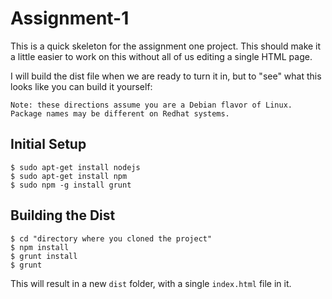 Assignment-1
============

This is a quick skeleton for the assignment one project. This should make it a little easier to work on this without 
all of us editing a single HTML page.

I will build the dist file when we are ready to turn it in, but to "see" what this looks like you can build it yourself:

`Note: these directions assume you are a Debian flavor of Linux. Package names may be different on Redhat systems.`

Initial Setup
-------------

    $ sudo apt-get install nodejs
    $ sudo apt-get install npm
    $ sudo npm -g install grunt

Building the Dist
-------------

    $ cd "directory where you cloned the project"
    $ npm install
    $ grunt install
    $ grunt
    
This will result in a new `dist` folder, with a single `index.html` file in it.
